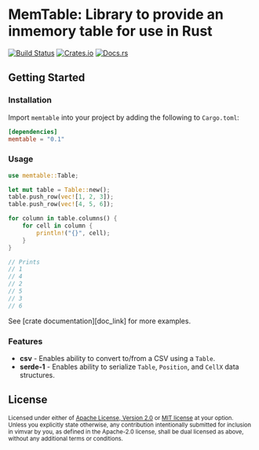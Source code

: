 # MemTable: Library to provide an inmemory table for use in Rust

[![Build Status][build_img]][build_lnk]
[![Crates.io][crates_img]][crates_lnk]
[![Docs.rs][doc_img]][doc_lnk]

## Getting Started

### Installation

Import `memtable` into your project by adding the following to `Cargo.toml`:

```toml
[dependencies]
memtable = "0.1"
```

### Usage

```rust
use memtable::Table;

let mut table = Table::new();
table.push_row(vec![1, 2, 3]);
table.push_row(vec![4, 5, 6]);

for column in table.columns() {
    for cell in column {
        println!("{}", cell);
    }
}

// Prints
// 1
// 4
// 2
// 5
// 3
// 6
```

See [crate documentation][doc_link] for more examples.

### Features

- **csv** - Enables ability to convert to/from a CSV using a `Table`.
- **serde-1** - Enables ability to serialize `Table`, `Position`, and `CellX`
  data structures.

## License

<sup>
Licensed under either of <a href="LICENSE-APACHE">Apache License, Version
2.0</a> or <a href="LICENSE-MIT">MIT license</a> at your option.
</sup>

<br>

<sub>
Unless you explicitly state otherwise, any contribution intentionally submitted
for inclusion in vimvar by you, as defined in the Apache-2.0 license, shall be
dual licensed as above, without any additional terms or conditions.
</sub>

[build_img]: https://github.com/chipsenkbeil/memtable/workflows/CI/badge.svg
[build_lnk]: https://github.com/chipsenkbeil/memtable/actions
[crates_img]: https://img.shields.io/crates/v/memtable.svg
[crates_lnk]: https://crates.io/crates/memtable
[doc_img]: https://docs.rs/memtable/badge.svg
[doc_lnk]: https://docs.rs/memtable
